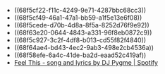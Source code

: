 - ((68f5cf22-f11c-4249-9e71-4287bbc68cc3))
- ((68f5cf49-46a1-47a1-bb59-a1f5e13e6f08))
- ((68f5cede-d70b-4d8a-8f5a-8252d76f9e92))
- ((68f63e20-0644-4843-a331-96f8eb0872c9))
- ((68f5c927-3c2f-4df8-b013-cd55f82f4840))
- ((68f64ae4-bd43-4ec2-9ab3-498e2cb4536a))
- ((68f58efe-6a4c-41de-ba2d-eaad52c419af))
- [Feel This - song and lyrics by DJ Pygme | Spotify](https://open.spotify.com/track/0SS0Ekv25YSZddLhxmGfFU?si=1f276389fe5547f1)